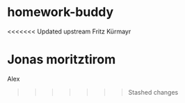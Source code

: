# homework-buddy
<<<<<<< Updated upstream
Fritz Kürmayr

Jonas
moritztirom
=======
Alex
>>>>>>> Stashed changes
